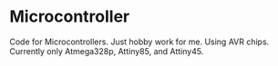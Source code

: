 # Microcontroller
Code for Microcontrollers. Just hobby work for me. Using AVR chips. Currently only Atmega328p, Attiny85, and Attiny45.
